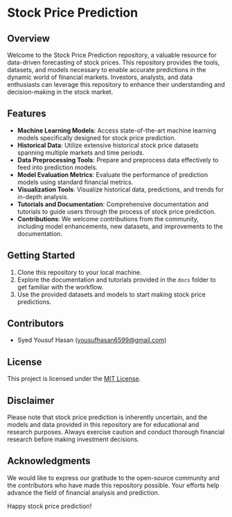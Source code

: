 # Stock Price Prediction

## Overview

Welcome to the Stock Price Prediction repository, a valuable resource for data-driven forecasting of stock prices. This repository provides the tools, datasets, and models necessary to enable accurate predictions in the dynamic world of financial markets. Investors, analysts, and data enthusiasts can leverage this repository to enhance their understanding and decision-making in the stock market.

## Features

- **Machine Learning Models**: Access state-of-the-art machine learning models specifically designed for stock price prediction.
- **Historical Data**: Utilize extensive historical stock price datasets spanning multiple markets and time periods.
- **Data Preprocessing Tools**: Prepare and preprocess data effectively to feed into prediction models.
- **Model Evaluation Metrics**: Evaluate the performance of prediction models using standard financial metrics.
- **Visualization Tools**: Visualize historical data, predictions, and trends for in-depth analysis.
- **Tutorials and Documentation**: Comprehensive documentation and tutorials to guide users through the process of stock price prediction.
- **Contributions**: We welcome contributions from the community, including model enhancements, new datasets, and improvements to the documentation.

## Getting Started

1. Clone this repository to your local machine.
2. Explore the documentation and tutorials provided in the `docs` folder to get familiar with the workflow.
3. Use the provided datasets and models to start making stock price predictions.

## Contributors
- Syed Yousuf Hasan (yousufhasan6599@gmail.com)
## License

This project is licensed under the [MIT License](LICENSE).

## Disclaimer

Please note that stock price prediction is inherently uncertain, and the models and data provided in this repository are for educational and research purposes. Always exercise caution and conduct thorough financial research before making investment decisions.

## Acknowledgments

We would like to express our gratitude to the open-source community and the contributors who have made this repository possible. Your efforts help advance the field of financial analysis and prediction.

Happy stock price prediction!
